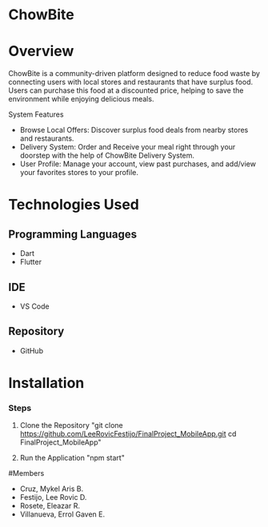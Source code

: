 # ChowBite

# Overview
 ChowBite is a community-driven platform designed to reduce food waste by connecting users with local stores and restaurants  that have surplus food. Users can purchase this food at a discounted price, helping to save the environment while enjoying delicious meals.

System Features
- Browse Local Offers: Discover surplus food deals from nearby stores and restaurants.
- Delivery System: Order and Receive your meal right through your doorstep with the help of ChowBite Delivery System.
- User Profile: Manage your account, view past purchases, and add/view your favorites stores to your profile.

# Technologies Used
## Programming Languages
- Dart
- Flutter

## IDE
- VS Code

## Repository
- GitHub

# Installation
### Steps
1. Clone the Repository
"git clone 
https://github.com/LeeRovicFestijo/FinalProject_MobileApp.git
cd FinalProject_MobileApp"

2. Run the Application
"npm start"

#Members
- Cruz, Mykel Aris B.
- Festijo, Lee Rovic D.
- Rosete, Eleazar R.
- Villanueva, Errol Gaven E.
